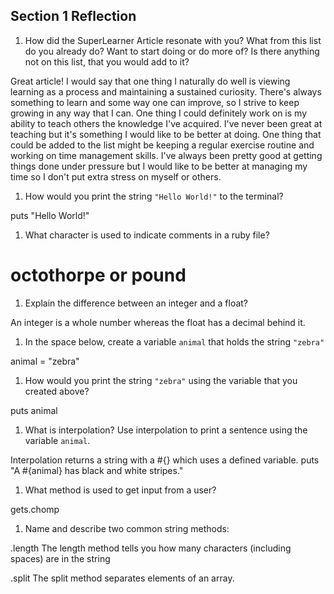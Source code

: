## Section 1 Reflection

1. How did the SuperLearner Article resonate with you? What from this list do you already do? Want to start doing or do more of? Is there anything not on this list, that you would add to it?

Great article! I would say that one thing I naturally do well is viewing learning as a process and maintaining a sustained curiosity. There's always something to learn and some way one can improve, so I strive to keep growing in any way that I can. One thing I could definitely work on is my ability to teach others the knowledge I've acquired. I've never been great at teaching but it's something I would like to be better at doing. One thing that could be added to the list might be keeping a regular exercise routine and working on time management skills. I've always been pretty good at getting things done under pressure but I would like to be better at managing my time so I don't put extra stress on myself or others.

1. How would you print the string `"Hello World!"` to the terminal?

puts "Hello World!"

1. What character is used to indicate comments in a ruby file?

# octothorpe or pound

1. Explain the difference between an integer and a float?

An integer is a whole number whereas the float has a decimal behind it.

1. In the space below, create a variable `animal` that holds the string `"zebra"`

animal = "zebra"

1. How would you print the string `"zebra"` using the variable that you created above?

puts animal

1. What is interpolation? Use interpolation to print a sentence using the variable `animal`.

Interpolation returns a string with a #{} which uses a defined variable.
puts "A #{animal} has black and white stripes."

1. What method is used to get input from a user?

gets.chomp

1. Name and describe two common string methods:

.length
The length method tells you how many characters (including spaces) are in the string

.split
The split method separates elements of an array.
